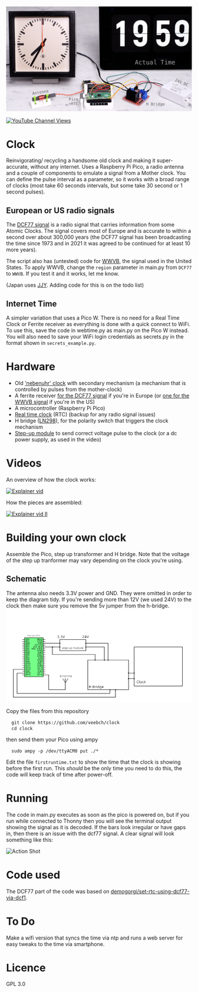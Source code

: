 ![components](/images/DCF77github.jpg)

[![YouTube Channel Views](https://img.shields.io/youtube/channel/views/UCz5BOU9J9pB_O0B8-rDjCWQ?label=YouTube&style=social)](https://www.youtube.com/channel/UCz5BOU9J9pB_O0B8-rDjCWQ)

# Clock

Reinvigorating/ recycling a handsome old clock and making it super-accurate, without any internet. Uses a Raspberry Pi Pico, a radio antenna and a couple of components to emulate a signal from a Mother clock. You can define the pulse interval as a parameter, so it works with a broad range of clocks (most take 60 seconds intervals, but some take 30 second or 1 second pulses).

## European or US radio signals

The [DCF77 signal](https://en.wikipedia.org/wiki/DCF77) is a radio signal that carries information from some Atomic Clocks. The signal covers most of Europe and is accurate to within a second over about 300,000 years (the DCF77 signal has been broadcasting the time since 1973 and in 2021 it was agreed to be continued for at least 10 more years). 

The script also has (untested) code for [WWVB](https://en.wikipedia.org/wiki/WWVB), the signal used in the United States. To apply WWVB, change the `region` parameter in main.py from `DCF77` to `WWVB`. If you test it and it works, let me know.

(Japan uses [JJY](https://en.wikipedia.org/wiki/JJY). Adding code for this is on the todo list)

## Internet Time

A simpler variation that uses a Pico W. There is no need for a Real Time Clock or Ferrite receiver as everything is done with a quick connect to WiFi.
To use this, save the code in webtime.py as main.py on the Pico W instead. You will also need to save your WiFi login credentials as secrets.py in the format shown in `secrets_example.py`.

# Hardware
- Old ['nebenuhr' clock](https://www.ebay.de/sch/i.html?_from=R40&_trksid=p2334524.m570.l1313&_nkw=nebenuhr&_sacat=0&LH_TitleDesc=0&_odkw=buerk+uhr&_osacat=0) with secondary mechanism (a mechanism that is controlled by pulses from the mother-clock)
- A ferrite receiver [for the DCF77 signal](https://de.elv.com/dcf-empfangsmodul-dcf-2-091610) if you're in Europe (or [one for the WWVB signal](https://tinkersphere.com/sensors/1517-wwvb-nist-radio-time-receiver-kit.html) if you're in the US)
- A microcontroller (Raspberry Pi Pico)
- [Real time clock](https://eckstein-shop.de/WaveSharePrecisionRTCModuleforRaspberryPiPico2COnboardDS3231ChipEN) (RTC) (backup for any radio signal issues)
- H bridge ([LN298](https://www.reichelt.com/ch/de/entwicklerboards-motodriver2-l298n-debo-motodriver2-p202829.html?PROVID=2808)), for the polarity switch that triggers the clock mechanism
- [Step-up module](https://www.amazon.de/gp/product/B079H3YD8V) to send correct voltage pulse to the clock (or a dc power supply, as used in the video)

# Videos

An overview of how the clock works:

[![Explainer vid](http://img.youtube.com/vi/ZhPZBuXZctg/0.jpg)](http://www.youtube.com/watch?v=ZhPZBuXZctg "Video Title")

How the pieces are assembled:

[![Explainer vid II](http://img.youtube.com/vi/vrSi5gCIbSA/0.jpg)](http://www.youtube.com/watch?v=vrSi5gCIbSA "Video Title")

# Building your own clock

Assemble the Pico, step up transformer and H bridge. Note that the voltage of the step up tranformer may vary depending on the clock you're using. 


## Schematic

The antenna also needs 3.3V power and GND. They were omitted in order to keep the diagram tidy. If you're sending more than 12V (we used 24V) to the clock then make sure you remove the 5v jumper from the h-bridge. 
![schematic](/images/circuit.png)

Copy the files from this repository

      git clone https://github.com/veebch/clock
      cd clock

then send them your Pico using ampy
   
      sudo ampy -p /dev/ttyACM0 put ./*

Edit the file `firstruntime.txt` to show the time that the clock is showing before the first run. This *should* be the only time you need to do this, the code will keep track of time after power-off.
# Running

The code in main.py executes as soon as the pico is powered on, but if you run while connected to Thonny then you will see the terminal output showing the signal as it is decoded. If the bars look irregular or have gaps in, then there is an issue with the dcf77 signal. A clear signal will look something like this:

![Action Shot](/images/clockscan.png)

# Code used

The DCF77 part of the code was based on [demogorgi/set-rtc-using-dcf77-via-dcf1](https://github.com/demogorgi/set-rtc-using-dcf77-via-dcf1).

# To Do

Make a wifi version that syncs the time via ntp and runs a web server for easy tweaks to the time via smartphone.

# Licence 

GPL 3.0
